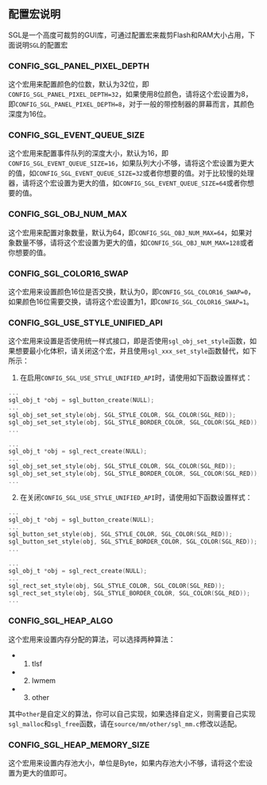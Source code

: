 ## 配置宏说明
SGL是一个高度可裁剪的GUI库，可通过配置宏来裁剪Flash和RAM大小占用，下面说明`SGL`的配置宏

### CONFIG_SGL_PANEL_PIXEL_DEPTH
这个宏用来配置颜色的位数，默认为32位，即`CONFIG_SGL_PANEL_PIXEL_DEPTH=32`，如果使用8位颜色，请将这个宏设置为8，即`CONFIG_SGL_PANEL_PIXEL_DEPTH=8`，对于一般的带控制器的屏幕而言，其颜色深度为16位。

### CONFIG_SGL_EVENT_QUEUE_SIZE
这个宏用来配置事件队列的深度大小，默认为16，即`CONFIG_SGL_EVENT_QUEUE_SIZE=16`，如果队列大小不够，请将这个宏设置为更大的值，如`CONFIG_SGL_EVENT_QUEUE_SIZE=32`或者你想要的值。对于比较慢的处理器，请将这个宏设置为更大的值，如`CONFIG_SGL_EVENT_QUEUE_SIZE=64`或者你想要的值。

### CONFIG_SGL_OBJ_NUM_MAX
这个宏用来配置对象数量，默认为64，即`CONFIG_SGL_OBJ_NUM_MAX=64`，如果对象数量不够，请将这个宏设置为更大的值，如`CONFIG_SGL_OBJ_NUM_MAX=128`或者你想要的值。

### CONFIG_SGL_COLOR16_SWAP
这个宏用来设置颜色16位是否交换，默认为0，即`CONFIG_SGL_COLOR16_SWAP=0`，如果颜色16位需要交换，请将这个宏设置为1，即`CONFIG_SGL_COLOR16_SWAP=1`。

### CONFIG_SGL_USE_STYLE_UNIFIED_API
这个宏用来设置是否使用统一样式接口，即是否使用`sgl_obj_set_style`函数，如果想要最小化体积，请关闭这个宏，并且使用`sgl_xxx_set_style`函数替代，如下所示：   
1. 在启用`CONFIG_SGL_USE_STYLE_UNIFIED_API`时，请使用如下函数设置样式：  
```c
...
sgl_obj_t *obj = sgl_button_create(NULL);
...
sgl_obj_set_set_style(obj, SGL_STYLE_COLOR, SGL_COLOR(SGL_RED));
sgl_obj_set_set_style(obj, SGL_STYLE_BORDER_COLOR, SGL_COLOR(SGL_RED));
...

...
sgl_obj_t *obj = sgl_rect_create(NULL);
...
sgl_obj_set_set_style(obj, SGL_STYLE_COLOR, SGL_COLOR(SGL_RED));
sgl_obj_set_set_style(obj, SGL_STYLE_BORDER_COLOR, SGL_COLOR(SGL_RED));
...
```
2. 在关闭`CONFIG_SGL_USE_STYLE_UNIFIED_API`时，请使用如下函数设置样式：  
```c
...
sgl_obj_t *obj = sgl_button_create(NULL);
...
sgl_button_set_style(obj, SGL_STYLE_COLOR, SGL_COLOR(SGL_RED));
sgl_button_set_style(obj, SGL_STYLE_BORDER_COLOR, SGL_COLOR(SGL_RED));
...

...
sgl_obj_t *obj = sgl_rect_create(NULL);
...
sgl_rect_set_style(obj, SGL_STYLE_COLOR, SGL_COLOR(SGL_RED));
sgl_rect_set_style(obj, SGL_STYLE_BORDER_COLOR, SGL_COLOR(SGL_RED));
...

```
### CONFIG_SGL_HEAP_ALGO
这个宏用来设置内存分配的算法，可以选择两种算法：
- 1. tlsf
- 2. lwmem
- 3. other

其中`other`是自定义的算法，你可以自己实现，如果选择自定义，则需要自己实现`sgl_malloc`和`sgl_free`函数，请在`source/mm/other/sgl_mm.c`修改以适配。

### CONFIG_SGL_HEAP_MEMORY_SIZE
这个宏用来设置内存池大小，单位是Byte，如果内存池大小不够，请将这个宏设置为更大的值即可。
